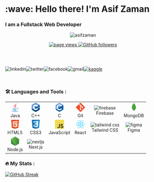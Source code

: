 <h1 align="left" id="asifzaman-title">:wave: Hello there! I'm Asif Zaman</h1>
<h3 align="left">I am a Fullstack Web Developer</h3>

<p align="center"> <img src="https://github-readme-stats.vercel.app/api?username=asifzaman&show_icons=true&theme=radical" alt="asifzaman" /> </p>
<p align="center">
  <a href="https://github.com/asifzaman">
  <img src="https://komarev.com/ghpvc/?username=asifzaman" alt="page views" />
  </a>
  <a href="https://github.com/asifzaman?tab=followers">
  <img alt="GitHub followers" src="https://img.shields.io/github/followers/asifzaman?style=flat&logo=github">
  </a>
</p>

<br/>
<br/>
<p align="left"> 
  <p align="left"> 
  <a href="https://www.linkedin.com/in/a-k-m-asifuzzaman-5ab169303">
    <img align="left" alt="linkedin" src="https://img.shields.io/badge/LinkedIn-0077B5?style=for-the-badge&logo=linkedin&logoColor=white" height="18px"/>
  </a>
  <a href="https://twitter.com/jharahul98/">
    <img align="left" alt="twitter" src="https://img.shields.io/badge/Twitter-1DA1F2?style=for-the-badge&logo=twitter&logoColor=white" height="18px"/>
  </a>
  <a href="https://www.kaggle.com/rahuljha98/">
    <img alt="kaggle" src="https://img.shields.io/badge/Kaggle-20BEFF?style=for-the-badge&logo=Kaggle&logoColor=white" height="18px"/>
  </a>

  <a href="https://www.facebook.com/YOUR_FACEBOOK_PROFILE">
    <img align="left" alt="facebook" src="https://img.shields.io/badge/Facebook-1877F2?style=for-the-badge&logo=facebook&logoColor=white" height="18px"/>
  </a>
  <a href="mailto:YOUR_EMAIL@gmail.com">
    <img align="left" alt="gmail" src="https://img.shields.io/badge/Gmail-D14836?style=for-the-badge&logo=gmail&logoColor=white" height="18px"/>
  </a> 
</p>

</p>

<br/>

<h3 align="left"> 🛠️ Languages and Tools :</h3>

<table>
  <tr>
    <td align="center"><img height="30" src="https://raw.githubusercontent.com/devicons/devicon/master/icons/java/java-original.svg" alt="java"><br>Java</td>
    <td align="center"><img height="30" src="https://raw.githubusercontent.com/devicons/devicon/master/icons/cplusplus/cplusplus-original.svg" alt="c++"><br>C++</td>
    <td align="center"><img height="30" src="https://raw.githubusercontent.com/devicons/devicon/master/icons/c/c-original.svg" alt="c"><br>C</td>
    <td align="center"><img height="30" src="https://raw.githubusercontent.com/devicons/devicon/master/icons/git/git-original.svg" alt="git"><br>Git</td>
    <td align="center"><img height="30" src="https://www.vectorlogo.zone/logos/firebase/firebase-icon.svg" alt="firebase"><br>Firebase</td>
    <td align="center"><img height="30" src="https://raw.githubusercontent.com/devicons/devicon/master/icons/mongodb/mongodb-original.svg" alt="mongodb"><br>MongoDB</td>
  </tr>
  <tr>
    <td align="center"><img height="30" src="https://raw.githubusercontent.com/devicons/devicon/master/icons/html5/html5-original.svg" alt="html"><br>HTML5</td>
    <td align="center"><img height="30" src="https://raw.githubusercontent.com/devicons/devicon/master/icons/css3/css3-original.svg" alt="css"><br>CSS3</td>
    <td align="center"><img height="30" src="https://raw.githubusercontent.com/devicons/devicon/master/icons/javascript/javascript-original.svg" alt="javascript"><br>JavaScript</td>
    <td align="center"><img height="30" src="https://raw.githubusercontent.com/devicons/devicon/master/icons/react/react-original.svg" alt="react"><br>React</td>
    <td align="center"><img height="30" src="https://www.vectorlogo.zone/logos/tailwindcss/tailwindcss-icon.svg" alt="tailwind css"><br>Tailwind CSS</td>
    <td align="center"><img height="30" src="https://www.vectorlogo.zone/logos/figma/figma-icon.svg" alt="figma"><br>Figma</td>
  </tr>
  <tr>
    <td align="center"><img height="30" src="https://raw.githubusercontent.com/devicons/devicon/master/icons/nodejs/nodejs-original.svg" alt="nodejs"><br>Node.js</td>
    <td align="center"><img height="30" src="https://cdn.worldvectorlogo.com/logos/nextjs-2.svg" alt="nextjs"><br>Next.js</td>
  </tr>
</table>

<h3 align="left">🔥 My Stats :</h3>

<p align="left">
  <a href="https://git.io/streak-stats">
  <img src="https://github-readme-streak-stats.herokuapp.com/?user=asifzaman&theme=dark&hide_border=true&date_format=M%20j%5B%2C%20Y%5D" alt="GitHub Streak" /></a>
</p>
